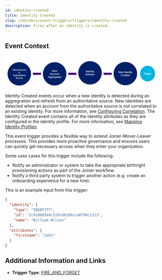 ```yaml
---
id: identity-created
title: Identity Created
slug: /idn/docs/event-triggers/triggers/identity-created
description: Fires after an identity is created.
---
```


## Event Context

![Flow](./img/identity-created-path.png)

Identity Created events occur when a new identity is detected during an aggregration and refresh from an authoritative source.  New identities are detected when an account from the authoritative source is not correlated to an existing identity. For more information, see [Configuring Correlation](https://community.sailpoint.com/t5/Connectors/Configuring-Correlation/ta-p/74045). The Identity Created event contains all of the identity attributes as they are configured in the identity profile. For more information, see [Mapping Identity Profiles](https://community.sailpoint.com/t5/Admin-Help/Mapping-Identity-Profiles/ta-p/77877).

This event trigger provides a flexible way to extend Joiner-Mover-Leaver processes. This provides more proactive governance and ensures users can quickly get necessary access when they enter your organization. 

Some uses cases for this trigger include the following:

- Notify an administrator or system to take the appropriate birthright provisioning actions as part of the Joiner workflow.
- Notify a third party system to trigger another action (e.g. create an onboarding experience for a new hire).

This is an example input from this trigger:

```json
{
  "identity": {
    "type": "IDENTITY",
    "id": "2c91808568c529c60168cca6f90c1313",
    "name": "William Wilson"
  },
  "attributes": {
    "firstname": "John"
  }
}
```

## Additional Information and Links

- **Trigger Type**: [FIRE_AND_FORGET](../trigger-types.md#fire-and-forget)
 <!-- [Input schema](https://developer.sailpoint.com/apis/beta/#section/Identity-Created-Event-Trigger-Input) -->
